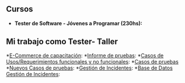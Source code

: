 # 
## Cursos
* **Tester de Software - Jóvenes a Programar (230hs):**

## Mi trabajo como Tester- Taller
 *[E-Commerce de capacitación](https://japceibal.github.io/e-mercado-TESTING/index.html):
 *[Informe de pruebas](https://docs.google.com/document/d/1qSLyY2fWde7YcjeqM1K6viTws_FXt_g5/edit?usp=sharing&ouid=105773991726688002945&rtpof=true&sd=true):
 *[Casos de Usos/Requerimientos funcionales y no funcionales](https://docs.google.com/document/d/1qN_9zvbbFztpBuF4iarQ-XGea5fiWQAf/edit?usp=share_link&ouid=105773991726688002945&rtpof=true&sd=true):
 *[Casos de pruebas](https://docs.google.com/spreadsheets/d/1HEtSuPhUBfOxsalbEwbVYrqyzv0B4wLh/edit?usp=share_link&ouid=105773991726688002945&rtpof=true&sd=true)
 *[Nuevos Casos de pruebas](https://docs.google.com/spreadsheets/d/1YRYGhEocDs-x6eBp2s4WhqjmTWCLk-KR/edit?usp=sharing&ouid=105773991726688002945&rtpof=true&sd=true):
 *[Gestión de Incidentes](https://docs.google.com/spreadsheets/d/1oOM9Wnglvh8zd19aP45hOg8Qu4kVGQQq/edit?usp=share_link&ouid=105773991726688002945&rtpof=true&sd=true):
 *[Base de Datos Gestión de Incidentes](https://docs.google.com/spreadsheets/d/10GuWfqWs-S6qvijCVZ8770W9q3pFvbEb/edit?usp=sharing&ouid=105773991726688002945&rtpof=true&sd=true):
